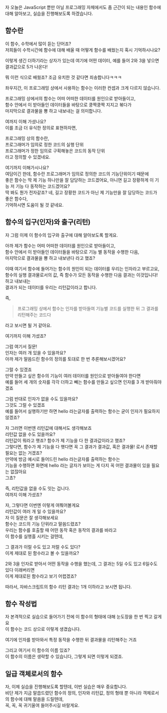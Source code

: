 자 오늘은 JavaScript 뿐만 아닐 프로그래밍 자체에서도 좀 근간이 되는 내용인 함수에 대해 알아보고, 실습을 진행해보도록 하겠습니다.

## 함수란

이 함수, 수학에서 많이 듣는 단어죠?  
저희들이 수학시간에 함수에 대해 배울 때 어떻게 함수를 배웠는지 혹시 기억하시나요?

이렇게 생긴 더하기라는 상자가 있는데 여기에 어떤 데이터, 예를 들어 2와 3을 넣으면 결과값으로 5가 나온다! 

뭐 이런 식으로 배웠죠? 조금 유치한 것 같다면 죄송합니다ㅋㅋㅋ

좌우지간, 이 프로그래밍 상에서 사용하는 함수는 이러한 컨셉과 크게 다르지 않습니다.

프로그래밍 상에서의 함수는 어떠 어떠한 데이터를 원인으로 받아들이고,  
함수 안에서 이 받아들인 데이터들을 바탕으로 쿵짝쿵짝 지지고 볶다가  
마지막으로 결과물을 뿅 하고 내보내는 걸 의미합니다.

여까지 이해 가셨나요?  
이를 조금 더 유식한 정의로 표현하자면,

프로그래밍 상의 함수란,  
프로그래머가 임의로 정한 코드의 실행 단위  
프로그래머가 정한 임의로 구획해놓은 코드의 동작 단위  
라고 정의할 수 있겠네요.

여기까지 이해가시나요?  
여담이긴 한데, 함수란 프로그래머가 임의로 정의한 코드의 기능단위이기 때문에  
좋은 함수는 딱 제 기능 하나만을 잘 담당하는 코드겠어요, 아니면 길고 장황하게 이 기능 저 기능 다 동작하는 코드겠어요?  
딱 봐도 뭔가 전자같죠? 네, 길고 장황한 코드가 아닌 제 기능만을 잘 담당하는 코드가 좋은 함수다,  
기억하시면 도움이 될 것 같네요.  

## 함수의 입구(인자)와 출구(리턴)

자 그럼 이제 이 함수의 입구와 출구에 대해 알아보도록 할게요.

아까 제가 함수는 어떠 어떠한 데이터를 원인으로 받아들이고,   
함수 안에서 이 받아들인 데이터들을 바탕으로 기능 별 동작을 수행한 다음,  
마지막으로 결과물을 뿅 하고 내보낸다 라고 했죠?

이때 여기서 함수에 들어가는 함수의 원인이 되는 데이터를 우리는 인자라고 부르고요,   
함수의 실행 결과물로서의 값, 즉 함수가 모든 동작을 수행한 다음 결과는 이것입니다! 하고 내보내는  
결과가 되는 데이터를 우리는 리턴값이라고 합니다.

즉, 

> 프로그래밍 상에서 함수는 인자를 받아들여 기능별 코드를 실행한 뒤 그 결과를 리턴해주는 코드다 

라고 보시면 될 거 같아요.

여기까지 이해 가셨죠?

그럼 여기서 질문!   
인자는 여러 개 있을 수 있을까요?  
아까 제가 말씀드린 함수의 정의를 토대로 한 번 추론해보시겠어요?

그럴 수 있겠죠  
만약 만들고 싶은 함수의 기능이 여러 데이터를 원인으로 받아들여야 한다면   
예를 들어 세 개의 숫자를 각각 더하고 빼는 함수를 만들고 싶으면 인자를 3 개 받아줘야겠죠 

그럼 반대로 인자가 없을 수도 있을까요?  
그것도 그럴 수 있겠죠  
예를 들어서 실행하기만 하면 hello 라는글자를 출력하는 함수는 굳이 인자가 필요하지 않겠죠?

자 그러면 이번엔 리턴값에 대해서도 생각해보죠  
리턴값 없을 수도 있을까요?  
리턴값이 뭐라고 햇죠? 함수가 제 기능을 다 한 결과값이라고 했죠?  
그렇다면, 함수가 제 기능을 다 햇다면 꼭 그 결과가 결과값, 혹은 결과물! 로서 존재할 필요는 없는 거겠죠?  
만약에 방금 예시로 들어드린 hello 라는글자를 출력하는 함수는  
기능을 수행하면 화면에 hello 라는 글자가 보이는 게 다지 꼭 어떤 결과물이 있을 필요는 없잖아요  
그쵸?

즉, 리턴값을 없을 수도 잇는 겁니다.  
여까지 이해 가셨죠?

자, 그렇다면 이번엔 이렇게 여쭤어볼게요   
리턴값이 여러 개 일 수 있을까요?  
자 이 질문은 잘 생각해보세요  
함수는 코드의 기능 단위라고 말씀드렸죠?   
우리는 함수를 호출할 때 어떤 동작 혹은 동작의 결과를 바라고   
이 함수를 실행흘 시키는 걸텐데,  

그 결과가 이럴 수도 있고 저럴 수도 있다?  
이게 제대로 된 함수라고 볼 수 있을까요?

2와 3을 인자로 받아서 어떤 동작을 수행을 했는데, 그 결과는 5일 수도 있고 6일수도 있다 이래버리면  
이게 제대로된 함수라고 보기 어렵겠죠?

따라서, 자바스크립트의 함수 리턴 결과는 1개 이하라고 보시면 됩니다.

## 함수 작성법

자 본격적으로 실습으로 들어가기 전에 이 함수의 형태에 대해 눈도장을 한 번 찍고 갈게요  
이 함수는 코드 상으로 이렇게 생겼습니다.

여기에 인자를 받아와서 특정 동작을 수행한 뒤 결과물을 리턴해주는 거죠

그리고 여기서 이 함수의 이름 있죠?  
이 함수의 이름은 생략할 수 있습니다, 그렇게 되면 이렇게 되겠죠.

## 일급 객체로서의 함수

자, 이제 실습을 진행해보도록 할텐데, 이번 실습은 매우 중요합니다.   
비단 제가 지금 말씁드렸던 함수의 정의, 인자와 리턴값, 정의 형태 뿐 아니라 객체로서의 함수에 대해 말씀을 드릴텐데,  
꼭, 꼭, 꼭 귀기울여 들어주시길 바랄게요. 